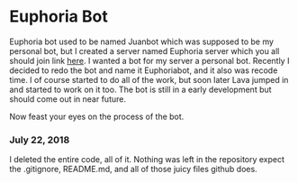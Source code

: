 # Euphoria Bot

Euphoria bot used to be named Juanbot which was supposed to be my personal bot, but I created a server named Euphoria server which you all should join link [here](https://discord.gg/kWvkjh4). I wanted a bot for my server a personal bot. Recently I decided to redo the bot and name it Euphoriabot, and it also was recode time. I of course started to do all of the work, but soon later Lava jumped in and started to work on it too. The bot is still in a early development but should come out in near future.

Now feast your eyes on the process of the bot.

### July 22, 2018

I deleted the entire code, all of it. Nothing was left in the repository expect the .gitignore, README.md, and all of those juicy files github does.

